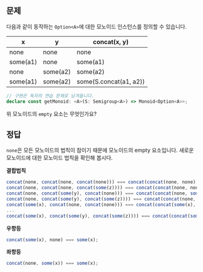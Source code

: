## 문제

다음과 같이 동작하는 `Option<A>`에 대한 모노이드 인스턴스를 정의할 수 있습니다.

| x        | y        | concat(x, y)           |
| -------- | -------- | ---------------------- |
| none     | none     | none                   |
| some(a1) | none     | some(a1)               |
| none     | some(a2) | some(a2)               |
| some(a1) | some(a2) | some(S.concat(a1, a2)) |

```ts
// 구현은 독자의 연습 문제로 남겨둡니다.
declare const getMonoid: <A>(S: Semigroup<A>) => Monoid<Option<A>>;
```

위 모노이드의 `empty` 요소는 무엇인가요?

## 정답

`none`은 모든 모노이드의 법칙이 참이기 때문에 모노이드의 empty 요소입니다. 새로운 모노이드에 대한 모노이드 법칙을 확인해 봅시다.

**결합법칙**

```ts
concat(none, concat(none, concat(none))) === concat(concat(none, none), none)
concat(none, concat(none, concat(some(z)))) === concat(concat(none, none), some(z))
concat(none, concat(some(y), concat(none))) === concat(concat(none, some(y)), none)
concat(none, concat(some(y), concat(some(z)))) === concat(concat(none, some(y)), some(z))
concat(some(x), concat(none, concat(none))) === concat(concat(some(x), none), none)
...
concat(some(x), concat(some(y), concat(some(z)))) === concat(concat(some(x), some(y)), some(z))
```

**우항등**

```ts
concat(some(x), none) === some(x);
```

**좌항등**

```ts
concat(none, some(x)) === some(x);
```
